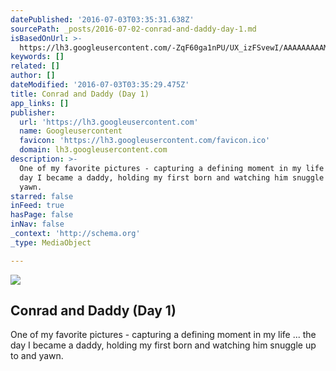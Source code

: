 ```yaml
---
datePublished: '2016-07-03T03:35:31.638Z'
sourcePath: _posts/2016-07-02-conrad-and-daddy-day-1.md
isBasedOnUrl: >-
  https://lh3.googleusercontent.com/-ZqF60ga1nPU/UX_izFSvewI/AAAAAAAAAMc/HBOf2JPEa1IY4-qEGfKmdQdp3Aa4s3RiQCCo/s912/55818-IMG_6991bw.jpg
keywords: []
related: []
author: []
dateModified: '2016-07-03T03:35:29.475Z'
title: Conrad and Daddy (Day 1)
app_links: []
publisher:
  url: 'https://lh3.googleusercontent.com'
  name: Googleusercontent
  favicon: 'https://lh3.googleusercontent.com/favicon.ico'
  domain: lh3.googleusercontent.com
description: >-
  One of my favorite pictures - capturing a defining moment in my life ... the
  day I became a daddy, holding my first born and watching him snuggle up to and
  yawn.
starred: false
inFeed: true
hasPage: false
inNav: false
_context: 'http://schema.org'
_type: MediaObject

---
```

<article style=""><img src="https://imgflo.herokuapp.com/graph/vahj1ThiexotieMo/741b65c3ce743b48ed8c2f8ba066accf/noop.jpg?input=https%3A%2F%2Flh3.googleusercontent.com%2F-ZqF60ga1nPU%2FUX_izFSvewI%2FAAAAAAAAAMc%2FHBOf2JPEa1IY4-qEGfKmdQdp3Aa4s3RiQCCo%2Fs912%2F55818-IMG_6991bw.jpg" /><h1>Conrad and Daddy (Day 1)</h1><p>One of my favorite pictures - capturing a defining moment in my life ... the day I became a daddy, holding my first born and watching him snuggle up to and yawn.</p></article>
